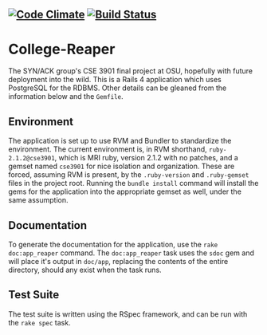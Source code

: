 [![Code Climate](https://codeclimate.com/github/jimcavoli/College-Reaper.png)](https://codeclimate.com/github/jimcavoli/College-Reaper) [![Build Status](https://travis-ci.org/jimcavoli/College-Reaper.svg?branch=master)](https://travis-ci.org/jimcavoli/College-Reaper)
------------------------------------------------------------------------------------------------------------------------

College-Reaper
==============
The SYN/ACK group's CSE 3901 final project at OSU, hopefully with future deployment into the wild. This is a Rails 4
application which uses PostgreSQL for the RDBMS. Other details can be gleaned from the information below and the
`Gemfile`.

Environment
-----------
The application is set up to use RVM and Bundler to standardize the environment. The current environment is, in RVM
shorthand, `ruby-2.1.2@cse3901`, which is MRI ruby, version 2.1.2 with no patches, and a gemset named `cse3901` for nice
isolation and organization. These are forced, assuming RVM is present, by the `.ruby-version` and `.ruby-gemset` files
in the project root. Running the `bundle install` command will install the gems for the application into the appropriate
gemset as well, under the same assumption. 

Documentation
-------------
To generate the documentation for the application, use the `rake doc:app_reaper` command. The `doc:app_reaper` task uses
the `sdoc` gem and will place it's output in `doc/app`, replacing the contents of the entire directory, should any exist
when the task runs.

Test Suite
----------
The test suite is written using the RSpec framework, and can be run with the `rake spec` task.
